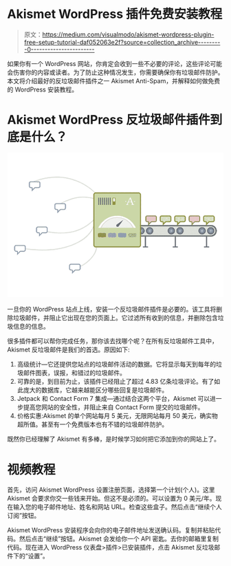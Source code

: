# Akismet WordPress 插件免费安装教程

> 原文：<https://medium.com/visualmodo/akismet-wordpress-plugin-free-setup-tutorial-daf052063e2f?source=collection_archive---------0----------------------->

如果你有一个 WordPress 网站，你肯定会收到一些不必要的评论，这些评论可能会伤害你的内容或读者。为了防止这种情况发生，你需要确保你有垃圾邮件防护。本文将介绍最好的反垃圾邮件插件之一 Akismet Anti-Spam，并解释如何做免费的 WordPress 安装教程。

# Akismet WordPress 反垃圾邮件插件到底是什么？

![](img/6d103325a67d008b080515fe1d089a38.png)

一旦你的 WordPress 站点上线，安装一个反垃圾邮件插件是必要的。该工具将删除垃圾邮件，并阻止它出现在您的页面上。它过滤所有收到的信息，并删除包含垃圾信息的信息。

很多插件都可以帮你完成任务，那你该去找哪个呢？在所有反垃圾邮件工具中，Akismet 反垃圾邮件是我们的首选。原因如下:

1.  高级统计—它还提供您站点的垃圾邮件活动的数据。它将显示每天到每年的垃圾邮件图表，误报，和错过的垃圾邮件。
2.  可靠的是，到目前为止，该插件已经阻止了超过 4.83 亿条垃圾评论。有了如此庞大的数据库，它越来越能区分哪些回复是垃圾邮件。
3.  Jetpack 和 Contact Form 7 集成—通过结合这两个平台，Akismet 可以进一步提高您网站的安全性，并阻止来自 Contact Form 提交的垃圾邮件。
4.  价格实惠:Akismet 的单个网站每月 5 美元，无限网站每月 50 美元，确实物超所值。甚至有一个免费版本也有不错的垃圾邮件防护。

既然你已经理解了 Akismet 有多棒，是时候学习如何把它添加到你的网站上了。

# 视频教程

首先，访问 Akismet WordPress 设置注册页面，选择第一个计划(个人)。这里 Akismet 会要求你交一些钱来开始。但这不是必须的。可以设置为 0 美元/年。现在输入您的电子邮件地址、姓名和网站 URL。检查这些盒子。然后点击“继续个人订阅”按钮。

Akismet WordPress 安装程序会向你的电子邮件地址发送确认码。复制并粘贴代码。然后点击“继续”按钮。Akismet 会发给你一个 API 密匙。去你的邮箱里复制代码。现在进入 WordPress 仪表盘>插件>已安装插件，点击 Akismet 反垃圾邮件下的“设置”。